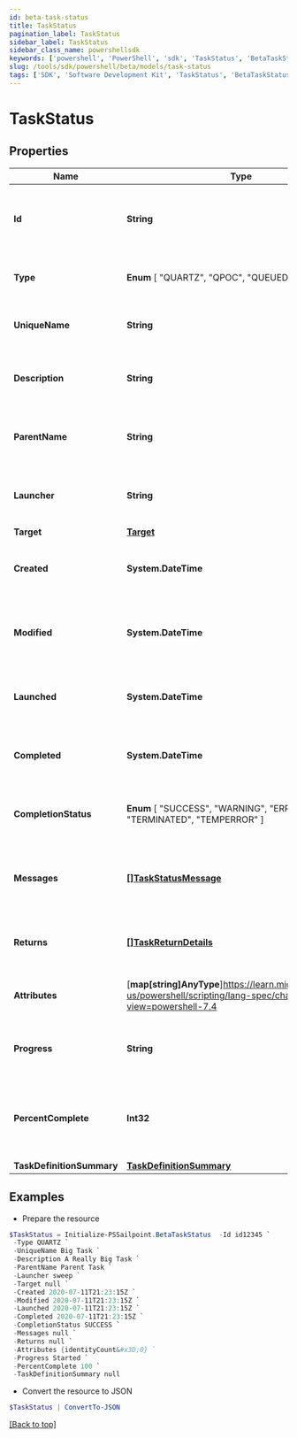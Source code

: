 ```yaml
---
id: beta-task-status
title: TaskStatus
pagination_label: TaskStatus
sidebar_label: TaskStatus
sidebar_class_name: powershellsdk
keywords: ['powershell', 'PowerShell', 'sdk', 'TaskStatus', 'BetaTaskStatus'] 
slug: /tools/sdk/powershell/beta/models/task-status
tags: ['SDK', 'Software Development Kit', 'TaskStatus', 'BetaTaskStatus']
---
```



# TaskStatus

## Properties

Name | Type | Description | Notes
------------ | ------------- | ------------- | -------------
**Id** | **String** | System-generated unique ID of the task this TaskStatus represents | [required]
**Type** |  **Enum** [  "QUARTZ",    "QPOC",    "QUEUED_TASK" ] | Type of task this TaskStatus represents | [required]
**UniqueName** | **String** | Name of the task this TaskStatus represents | [required]
**Description** | **String** | Description of the task this TaskStatus represents | [required]
**ParentName** | **String** | Name of the parent of the task this TaskStatus represents | [required]
**Launcher** | **String** | Service to execute the task this TaskStatus represents | [required]
**Target** | [**Target**](target) |  | [optional] 
**Created** | **System.DateTime** | Creation date of the task this TaskStatus represents | [required]
**Modified** | **System.DateTime** | Last modification date of the task this TaskStatus represents | [required]
**Launched** | **System.DateTime** | Launch date of the task this TaskStatus represents | [required]
**Completed** | **System.DateTime** | Completion date of the task this TaskStatus represents | [required]
**CompletionStatus** |  **Enum** [  "SUCCESS",    "WARNING",    "ERROR",    "TERMINATED",    "TEMPERROR" ] | Completion status of the task this TaskStatus represents | [required]
**Messages** | [**[]TaskStatusMessage**](task-status-message) | Messages associated with the task this TaskStatus represents | [required]
**Returns** | [**[]TaskReturnDetails**](task-return-details) | Return values from the task this TaskStatus represents | [required]
**Attributes** | [**map[string]AnyType**]https://learn.microsoft.com/en-us/powershell/scripting/lang-spec/chapter-04?view=powershell-7.4 | Attributes of the task this TaskStatus represents | [required]
**Progress** | **String** | Current progress of the task this TaskStatus represents | [required]
**PercentComplete** | **Int32** | Current percentage completion of the task this TaskStatus represents | [required]
**TaskDefinitionSummary** | [**TaskDefinitionSummary**](task-definition-summary) |  | [optional] 

## Examples

- Prepare the resource
```powershell
$TaskStatus = Initialize-PSSailpoint.BetaTaskStatus  -Id id12345 `
 -Type QUARTZ `
 -UniqueName Big Task `
 -Description A Really Big Task `
 -ParentName Parent Task `
 -Launcher sweep `
 -Target null `
 -Created 2020-07-11T21:23:15Z `
 -Modified 2020-07-11T21:23:15Z `
 -Launched 2020-07-11T21:23:15Z `
 -Completed 2020-07-11T21:23:15Z `
 -CompletionStatus SUCCESS `
 -Messages null `
 -Returns null `
 -Attributes {identityCount&#x3D;0} `
 -Progress Started `
 -PercentComplete 100 `
 -TaskDefinitionSummary null
```

- Convert the resource to JSON
```powershell
$TaskStatus | ConvertTo-JSON
```


[[Back to top]](#) 

